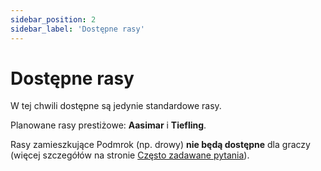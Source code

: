 ```yaml
---
sidebar_position: 2
sidebar_label: 'Dostępne rasy'
---
```



# Dostępne rasy

W tej chwili dostępne są jedynie standardowe rasy.

Planowane rasy prestiżowe: **Aasimar** i **Tiefling**.

Rasy zamieszkujące Podmrok (np. drowy) **nie będą dostępne** dla graczy (więcej szczegółów na stronie [Często zadawane pytania](../Podstawowe%20informacje/często-zadawane-pytania.md)).
